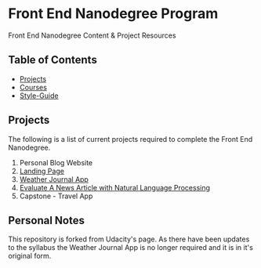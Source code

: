# Front End Nanodegree Program

Front End Nanodegree Content & Project Resources

## Table of Contents

* [Projects](#projects)
* [Courses](#courses)
* [Style-Guide](#style-guide)

## Projects

The following is a list of current projects required to complete the Front End Nanodegree.

1. Personal Blog Website
2. [Landing Page](https://github.com/udacity/fend/tree/refresh-2019/projects/landing-page)
3. [Weather Journal App](https://github.com/udacity/fend/tree/refresh-2019/projects/weather-journal-app)
4. [Evaluate A News Article with Natural Language Processing](https://github.com/udacity/fend/tree/refresh-2019/projects/evaluate-news-nlp)
5. Capstone - Travel App

## Personal Notes

This repository is forked from Udacity's page. As there have been updates to the syllabus the Weather Journal App is no longer required and it is in it's original form.
